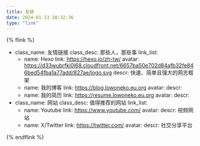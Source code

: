 ```yaml
---
title: 友链
date: 2024-01-13 20:32:36
type: "link"
---
```


{% flink %}
- class_name: 友情链接
  class_desc: 那些人，那些事
  link_list:
    - name: Hexo
      link: https://hexo.io/zh-tw/
      avatar: https://d33wubrfki0l68.cloudfront.net/6657ba50e702d84afb32fe846bed54fba1a77add/827ae/logo.svg
      descr: 快速、简单且强大的网志框架
    - name: 我的博客
      link: https://blog.lowoneko.eu.org
      avatar:
      descr:
    - name: 我的简历
      link: https://resume.lowoneko.eu.org
      avatar:
      descr:
- class_name: 网站
  class_desc: 值得推荐的网站
  link_list:
    <!-- - name: 装备前线 zFrontier
      link: https://www.zfrontier.com/app/#info
      avatar:
      descr:
    - name: iKuuu
      link: https://ikuuu.me/user
      avatar:
      descr:
    - name: 北+ 社区论坛任务
      link: https://bbs.imoutolove.me/plugin.php?H_name-tasks.html
      avatar:
      descr:
    - name: 维咔VikACG
      link: https://www.vikacg.com/post
      avatar:
      descr:
    - name: 真白萌
      link: https://masiro.me/admin/novels
      avatar:
      descr:
    - name: 吾爱破解
      link: https://www.52pojie.cn
      avatar:
      descr:
    - name: 搜书吧
      link: https://www.soushu2025.com
      avatar:
      descr:
    - name: 月曦论坛
      link: https://bbs.wcccc.cc/forum.php
      avatar:
      descr:
    - name: Amazon.com:管理我的内容和设备
      link: https://www.amazon.com/hz/mycd/digital-console/contentlist/pdocs/dateDsc
      avatar:
      descr:
    - name: send to kindle
      link: https://www.amazon.com/sendtokindle
      avatar:
      descr:
    - name: Exhentai male:gender+change
      link: https://exhentai.org/tag/male:gender+change
      avatar:
      descr: -->
    - name: Youtube
      link: https://www.youtube.com/
      avatar:
      descr: 视频网站
    - name: X/Twitter
      link: https://twitter.com/
      avatar:
      descr: 社交分享平台
    <!-- - name: pixiv
      link: https://www.pixiv.net
      avatar:
      descr:
    - name: Discord
      link: https://discord.com/channels/@me
      avatar:
      descr:
    - name: Twitch
      link: https://www.twitch.tv
      avatar:
      descr: -->
{% endflink %}

